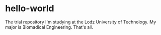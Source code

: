 # hello-world
The trial repository
I'm studying at the Lodz University of Technology. My major is Biomadical Engineering. That's all.
